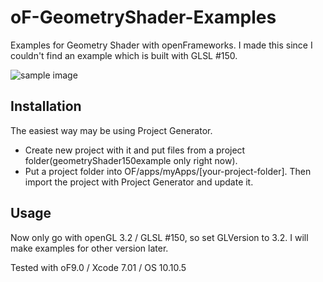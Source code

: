 # oF-GeometryShader-Examples

Examples for Geometry Shader with openFrameworks. I made this since I couldn't find an example which is built with GLSL #150.

![sample image](http://i.imgur.com/X3FG2PR.png "sample image")

## Installation

The easiest way may be using Project Generator. 

* Create new project with it and put files from a project folder(geometryShader150example only right now).
* Put a project folder into OF/apps/myApps/[your-project-folder]. Then import the project with Project Generator and update it. 

## Usage

Now only go with openGL 3.2 / GLSL #150, so set GLVersion to 3.2. I will make examples for other version later.

Tested with oF9.0 / Xcode 7.01 / OS 10.10.5

